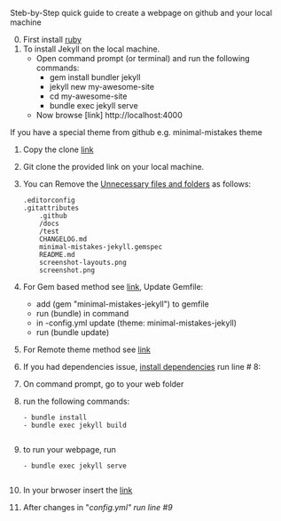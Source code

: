 Steb-by-Step quick guide to create a webpage on github and your local machine

0. First install [ruby](https://rubyinstaller.org/)
1. To install Jekyll on the local machine.
    - Open command prompt (or terminal) and run the following commands:
        - gem install bundler jekyll
        - jekyll new my-awesome-site
        - cd my-awesome-site
        - bundle exec jekyll serve
    - Now browse [link] http://localhost:4000

If you have a special theme from github e.g. minimal-mistakes theme
1. Copy the clone [link](https://github.com/mmistakes/minimal-mistakes)
2. Git clone the provided link on your local machine.
3. You can Remove the [Unnecessary files and folders](https://mmistakes.github.io/minimal-mistakes/docs/quick-start-guide/#remove-the-unnecessary) as follows:
	```
	.editorconfig
	.gitattributes
     	.github
     	/docs
     	/test
     	CHANGELOG.md
     	minimal-mistakes-jekyll.gemspec
     	README.md
     	screenshot-layouts.png
     	screenshot.png

4. For Gem based method see [link](https://mmistakes.github.io/minimal-mistakes/docs/quick-start-guide/#gem-based-method), Update Gemfile: 
	- add (gem "minimal-mistakes-jekyll") to gemfile
	- run (bundle) in command
	- in -config.yml update (theme: minimal-mistakes-jekyll)
	- run (bundle update)
	
5. For Remote theme method see [link](https://mmistakes.github.io/minimal-mistakes/docs/quick-start-guide/#remote-theme-method)
6. If you had dependencies issue, [install dependencies](https://mmistakes.github.io/minimal-mistakes/docs/installation/#install-dependencies) run line # 8:
7. On command prompt, go to your web folder
8. run the following commands:
	```
    - bundle install
    - bundle exec jekyll build
    	
9. to run your webpage, run
	```
    - bundle exec jekyll serve
    	
10. In your brwoser insert the [link](http://127.0.0.1:4000)
11. After changes in "_config.yml" run line #9_ 
